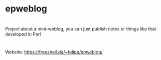 # epweblog
#
#
Project about a mini-weblog, you can just publish 
notes or things like that developed in Perl

#
#
Website: https://freeshell.de/~felipe/epweblog/
#
#


